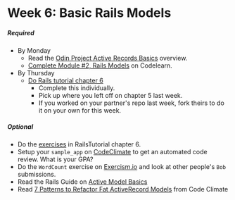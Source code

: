 # Week 6: Basic Rails Models

##### Required
- By Monday
  - Read the [Odin Project Active Records Basics](http://www.theodinproject.com/ruby-on-rails/active-record-basics) overview. 
  - [Complete Module #2, Rails Models](http://www.codelearn.org/ruby-on-rails-tutorial/introducing-models-create-migrate-rollback-destroy) on Codelearn. 
- By Thursday
  - [Do Rails tutorial chapter 6](https://www.railstutorial.org/book/modeling_users#top)
    - Complete this individually.
    - Pick up where you left off on chapter 5 last week.
    - If you worked on your partner's repo last week, fork theirs to do it on your own for this week.

##### Optional
- Do the [exercises](https://www.railstutorial.org/book/modeling_users#sec-modeling_users_exercises) in RailsTutorial chapter 6.
- Setup your `sample_app` on [CodeClimate](https://codeclimate.com/) to get an automated code review.  What is your GPA?
- Do the `WordCount` exercise on [Exercism.io](exercism.io) and look at other people's `Bob` submissions.
- Read the Rails Guide on [Active Model Basics](http://guides.rubyonrails.org/active_model_basics.html)
- Read [7 Patterns to Refactor Fat ActiveRecord Models](http://blog.codeclimate.com/blog/2012/10/17/7-ways-to-decompose-fat-activerecord-models/) from Code Climate
